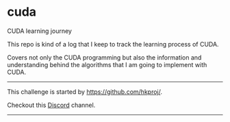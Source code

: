 # cuda
CUDA learning journey

This repo is kind of a log that I keep to track the learning process of CUDA. 

Covers not only the CUDA programming but also the information and understanding behind the algorithms that I am going to implement with CUDA.
***
This challenge is started by https://github.com/hkproj/.

Checkout this [Discord](https://discord.gg/Wyx3FVtY) channel.
***
